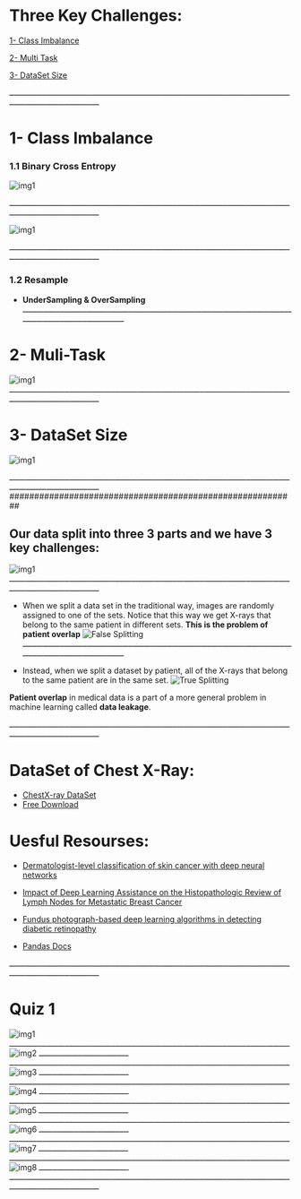# Three Key Challenges:

[1- Class Imbalance ](https://github.com/AyaKhaledYousef/AI-for-Medicine-Specialization-Coursera/tree/main/AI%20for%20Medicine%20Specialization/1-%20AI%20for%20Medical%20Diagnosis/Week%201#1--class-imbalance)

[2- Multi Task](https://github.com/AyaKhaledYousef/AI-for-Medicine-Specialization-Coursera/tree/main/AI%20for%20Medicine%20Specialization/1-%20AI%20for%20Medical%20Diagnosis/Week%201#2--muli-task)

[3- DataSet Size](https://github.com/AyaKhaledYousef/AI-for-Medicine-Specialization-Coursera/blob/main/AI%20for%20Medicine%20Specialization/1-%20AI%20for%20Medical%20Diagnosis/Week%201/README.md#3--dataset-size)

ـــــــــــــــــــــــــــــــــــــــــــــــــــــــــــــــــــــــــــــــــــــــــــــــــــــــــــــــــــــــــــــــــــــــــــــــــــــــــــــــــ
# 1- Class Imbalance 

### 1.1 Binary Cross Entropy 

![img1](https://github.com/AyaKhaledYousef/AI-for-Medicine-Specialization-Coursera/blob/main/AI%20for%20Medicine%20Specialization/1-%20AI%20for%20Medical%20Diagnosis/Week%201/images/222.png)

ـــــــــــــــــــــــــــــــــــــــــــــــــــــــــــــــــــــــــــــــــــــــــــــــــــــــــــــــــــــــــــــــــــــــــــــــــــــــــــــــــ

![img1](https://github.com/AyaKhaledYousef/AI-for-Medicine-Specialization-Coursera/blob/main/AI%20for%20Medicine%20Specialization/1-%20AI%20for%20Medical%20Diagnosis/Week%201/images/333.png)



ـــــــــــــــــــــــــــــــــــــــــــــــــــــــــــــــــــــــــــــــــــــــــــــــــــــــــــــــــــــــــــــــــــــــــــــــــــــــــــــــــ
### 1.2 Resample

- **UnderSampling & OverSampling**
ـــــــــــــــــــــــــــــــــــــــــــــــــــــــــــــــــــــــــــــــــــــــــــــــــــــــــــــــــــــــــــــــــــــــــــــــــــــــــــــــــ

# 2- Muli-Task

![img1](https://github.com/AyaKhaledYousef/AI-for-Medicine-Specialization-Coursera/blob/main/AI%20for%20Medicine%20Specialization/1-%20AI%20for%20Medical%20Diagnosis/Week%201/images/444.png)
ـــــــــــــــــــــــــــــــــــــــــــــــــــــــــــــــــــــــــــــــــــــــــــــــــــــــــــــــــــــــــــــــــــــــــــــــــــــــــــــــــ

# 3- DataSet Size

![img1](https://github.com/AyaKhaledYousef/AI-for-Medicine-Specialization-Coursera/blob/main/AI%20for%20Medicine%20Specialization/1-%20AI%20for%20Medical%20Diagnosis/Week%201/images/555.png)

ـــــــــــــــــــــــــــــــــــــــــــــــــــــــــــــــــــــــــــــــــــــــــــــــــــــــــــــــــــــــــــــــــــــــــــــــــــــــــــــــــ
##########################################################










## Our data split into three 3 parts and we have 3 key challenges:
![img1](https://github.com/AyaKhaledYousef/AI-for-Medicine-Specialization-Coursera/blob/main/AI%20for%20Medicine%20Specialization/1-%20AI%20for%20Medical%20Diagnosis/Week%201/images/split.png)
ـــــــــــــــــــــــــــــــــــــــــــــــــــــــــــــــــــــــــــــــــــــــــــــــــــــــــــــــــــــــــــــــــــــــــــــــــــــــــــــــــ

- When we split a data set in the traditional way, images are randomly assigned to one of the sets. Notice that this way we get X-rays that belong to the same patient in different sets. **This is the problem of patient overlap**
![False Splitting](https://github.com/AyaKhaledYousef/AI-for-Medicine-Specialization-Coursera/blob/main/AI%20for%20Medicine%20Specialization/1-%20AI%20for%20Medical%20Diagnosis/Week%201/images/False%20Splitting.png)
ـــــــــــــــــــــــــــــــــــــــــــــــــــــــــــــــــــــــــــــــــــــــــــــــــــــــــــــــــــــــــــــــــــــــــــــــــــــــــــــــــ

- Instead, when we split a dataset by patient, all of the X-rays that belong to the same patient are in the same set.
![True Splitting](https://github.com/AyaKhaledYousef/AI-for-Medicine-Specialization-Coursera/blob/main/AI%20for%20Medicine%20Specialization/1-%20AI%20for%20Medical%20Diagnosis/Week%201/images/True%20splitting.png)

**Patient overlap** in medical data is a part of a more general problem in machine learning called **data leakage**. 






ـــــــــــــــــــــــــــــــــــــــــــــــــــــــــــــــــــــــــــــــــــــــــــــــــــــــــــــــــــــــــــــــــــــــــــــــــــــــــــــــــ
# DataSet of Chest X-Ray:

- [ChestX-ray DataSet](https://arxiv.org/abs/1705.02315)
- [Free Download ](https://nihcc.app.box.com/v/ChestXray-NIHCC)




# Uesful Resourses:

- [Dermatologist-level classification of skin cancer with deep neural networks](https://www.nature.com/articles/nature21056)

- [Impact of Deep Learning Assistance on the Histopathologic Review of Lymph Nodes for Metastatic Breast Cancer](https://pubmed.ncbi.nlm.nih.gov/30312179/)

- [Fundus photograph-based deep learning algorithms in detecting diabetic retinopathy](https://www.nature.com/articles/s41433-018-0269-y)

- [Pandas Docs](https://pandas.pydata.org/docs/)


ـــــــــــــــــــــــــــــــــــــــــــــــــــــــــــــــــــــــــــــــــــــــــــــــــــــــــــــــــــــــــــــــــــــــــــــــــــــــــــــــــ
# Quiz 1
![img1](https://github.com/AyaKhaledYousef/AI-for-Medicine-Specialization-Coursera/blob/main/AI%20for%20Medicine%20Specialization/1-%20AI%20for%20Medical%20Diagnosis/Week%201/images/Quize1.png)
ـــــــــــــــــــــــــــــــــــــــــــــــــــــــــــــــــــــــــــــــــــــــــــــــــــــــــــــــــــــــــــــــــــــــــــــــــــــــــــــــــ
![img2](https://github.com/AyaKhaledYousef/AI-for-Medicine-Specialization-Coursera/blob/main/AI%20for%20Medicine%20Specialization/1-%20AI%20for%20Medical%20Diagnosis/Week%201/images/Quize2.png)
ـــــــــــــــــــــــــــــــــــــــــــــــــــــــــــــــــــــــــــــــــــــــــــــــــــــــــــــــــــــــــــــــــــــــــــــــــــــــــــــــــ
![img3](https://github.com/AyaKhaledYousef/AI-for-Medicine-Specialization-Coursera/blob/main/AI%20for%20Medicine%20Specialization/1-%20AI%20for%20Medical%20Diagnosis/Week%201/images/Quize3.png)
ـــــــــــــــــــــــــــــــــــــــــــــــــــــــــــــــــــــــــــــــــــــــــــــــــــــــــــــــــــــــــــــــــــــــــــــــــــــــــــــــــ
![img4](https://github.com/AyaKhaledYousef/AI-for-Medicine-Specialization-Coursera/blob/main/AI%20for%20Medicine%20Specialization/1-%20AI%20for%20Medical%20Diagnosis/Week%201/images/Quize4.png)
ـــــــــــــــــــــــــــــــــــــــــــــــــــــــــــــــــــــــــــــــــــــــــــــــــــــــــــــــــــــــــــــــــــــــــــــــــــــــــــــــــ
![img5](https://github.com/AyaKhaledYousef/AI-for-Medicine-Specialization-Coursera/blob/main/AI%20for%20Medicine%20Specialization/1-%20AI%20for%20Medical%20Diagnosis/Week%201/images/Quize5.png)
ـــــــــــــــــــــــــــــــــــــــــــــــــــــــــــــــــــــــــــــــــــــــــــــــــــــــــــــــــــــــــــــــــــــــــــــــــــــــــــــــــ
![img6](https://github.com/AyaKhaledYousef/AI-for-Medicine-Specialization-Coursera/blob/main/AI%20for%20Medicine%20Specialization/1-%20AI%20for%20Medical%20Diagnosis/Week%201/images/Quize6.png)
ـــــــــــــــــــــــــــــــــــــــــــــــــــــــــــــــــــــــــــــــــــــــــــــــــــــــــــــــــــــــــــــــــــــــــــــــــــــــــــــــــ
![img7](https://github.com/AyaKhaledYousef/AI-for-Medicine-Specialization-Coursera/blob/main/AI%20for%20Medicine%20Specialization/1-%20AI%20for%20Medical%20Diagnosis/Week%201/images/Quize7.png)
ـــــــــــــــــــــــــــــــــــــــــــــــــــــــــــــــــــــــــــــــــــــــــــــــــــــــــــــــــــــــــــــــــــــــــــــــــــــــــــــــــ
![img8](https://github.com/AyaKhaledYousef/AI-for-Medicine-Specialization-Coursera/blob/main/AI%20for%20Medicine%20Specialization/1-%20AI%20for%20Medical%20Diagnosis/Week%201/images/Quize8.png)
ـــــــــــــــــــــــــــــــــــــــــــــــــــــــــــــــــــــــــــــــــــــــــــــــــــــــــــــــــــــــــــــــــــــــــــــــــــــــــــــــــ


